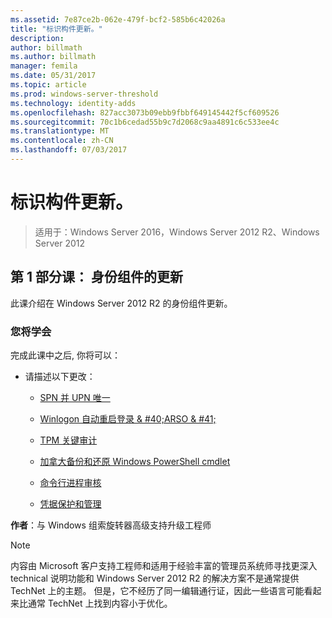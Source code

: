 ```yaml
---
ms.assetid: 7e87ce2b-062e-479f-bcf2-585b6c42026a
title: "标识构件更新。"
description: 
author: billmath
ms.author: billmath
manager: femila
ms.date: 05/31/2017
ms.topic: article
ms.prod: windows-server-threshold
ms.technology: identity-adds
ms.openlocfilehash: 827acc3073b09ebb9fbbf649145442f5cf609526
ms.sourcegitcommit: 70c1b6cedad55b9c7d2068c9aa4891c6c533ee4c
ms.translationtype: MT
ms.contentlocale: zh-CN
ms.lasthandoff: 07/03/2017
---
```

# <a name="identity-component-updates"></a>标识构件更新。

>适用于：Windows Server 2016，Windows Server 2012 R2、Windows Server 2012

  
## <a name="lesson-1-identity-component-updates"></a>第 1 部分课： 身份组件的更新  
此课介绍在 Windows Server 2012 R2 的身份组件更新。  
  
### <a name="what-you-will-learn"></a>您将学会  
完成此课中之后, 你将可以：  
  
-   请描述以下更改：  
  
    -   [SPN 并 UPN 唯一](../../../ad-ds/manage/component-updates/SPN-and-UPN-uniqueness.md)  
  
    -   [Winlogon 自动重启登录 & #40;ARSO & #41;](../../../ad-ds/manage/component-updates/Winlogon-Automatic-Restart-Sign-On--ARSO-.md)  
  
    -   [TPM 关键审计](../../../ad-ds/manage/component-updates/TPM-Key-Attestation.md)  
  
    -   [加拿大备份和还原 Windows PowerShell cmdlet](../../../ad-ds/manage/component-updates/CA-Backup-and-Restore-Windows-PowerShell-cmdlets.md)  
  
    -   [命令行进程审核](../../../ad-ds/manage/component-updates/Command-line-process-auditing.md)  
  
    -   [凭据保护和管理](https://technet.microsoft.com/library/dn408190.aspx)  
  
**作者**：与 Windows 组索旋转器高级支持升级工程师  
  
> [!NOTE]  
> 内容由 Microsoft 客户支持工程师和适用于经验丰富的管理员系统师寻找更深入 technical 说明功能和 Windows Server 2012 R2 的解决方案不是通常提供 TechNet 上的主题。 但是，它不经历了同一编辑通行证，因此一些语言可能看起来比通常 TechNet 上找到内容小于优化。  
  


